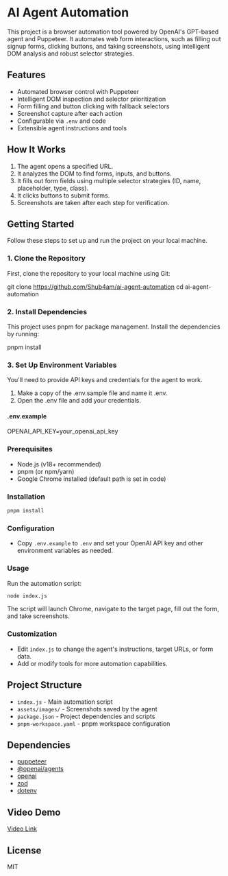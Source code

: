 # AI Agent Automation

This project is a browser automation tool powered by OpenAI's GPT-based agent and Puppeteer. It automates web form interactions, such as filling out signup forms, clicking buttons, and taking screenshots, using intelligent DOM analysis and robust selector strategies.

## Features
- Automated browser control with Puppeteer
- Intelligent DOM inspection and selector prioritization
- Form filling and button clicking with fallback selectors
- Screenshot capture after each action
- Configurable via `.env` and code
- Extensible agent instructions and tools

## How It Works
1. The agent opens a specified URL.
2. It analyzes the DOM to find forms, inputs, and buttons.
3. It fills out form fields using multiple selector strategies (ID, name, placeholder, type, class).
4. It clicks buttons to submit forms.
5. Screenshots are taken after each step for verification.

## Getting Started

Follow these steps to set up and run the project on your local machine.

### **1\. Clone the Repository**

First, clone the repository to your local machine using Git:

git clone https://github.com/Shub4am/ai-agent-automation
cd ai-agent-automation

### **2\. Install Dependencies**

This project uses pnpm for package management. Install the dependencies by running:

pnpm install

### **3\. Set Up Environment Variables**

You'll need to provide API keys and credentials for the agent to work.

1. Make a copy of the .env.sample file and name it .env.  
2. Open the .env file and add your credentials.

#### **.env.example**

OPENAI_API_KEY=your_openai_api_key  

### Prerequisites
- Node.js (v18+ recommended)
- pnpm (or npm/yarn)
- Google Chrome installed (default path is set in code)

### Installation
```sh
pnpm install
```

### Configuration
- Copy `.env.example` to `.env` and set your OpenAI API key and other environment variables as needed.

### Usage
Run the automation script:
```sh
node index.js
```

The script will launch Chrome, navigate to the target page, fill out the form, and take screenshots.

### Customization
- Edit `index.js` to change the agent's instructions, target URLs, or form data.
- Add or modify tools for more automation capabilities.

## Project Structure
- `index.js` - Main automation script
- `assets/images/` - Screenshots saved by the agent
- `package.json` - Project dependencies and scripts
- `pnpm-workspace.yaml` - pnpm workspace configuration

## Dependencies
- [puppeteer](https://pptr.dev/)
- [@openai/agents](https://www.npmjs.com/package/@openai/agents)
- [openai](https://www.npmjs.com/package/openai)
- [zod](https://www.npmjs.com/package/zod)
- [dotenv](https://www.npmjs.com/package/dotenv)


## Video Demo

[Video Link](https://youtu.be/YoewXoeA9Tk)

## License
MIT
